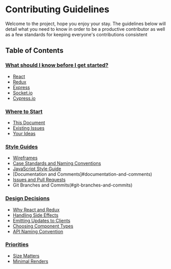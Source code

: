 # Contributing Guidelines

Welcome to the project, hope you enjoy your stay. The guidelines below will detail what you need to know in order to be a productive contributor as well as a few standards for keeping everyone's contributions consistent

## Table of Contents

### [What should I know before I get started?](#what-should-i-know-before-i-get-started)

* [React](#react)
* [Redux](#redux)
* [Express](#express)
* [Socket.io](#socket.io)
* [Cypress.io](#cypress.io)

### [Where to Start](#where-to-start)

* [This Document](#this-document)
* [Existing Issues](#existing-issues)
* [Your Ideas](#your-ideas)

### [Style Guides](#style-guides)

* [Wireframes](#wireframes)
* [Case Standards and Naming Conventions](#case-standards-and-naming-conventions)
* [JavaScript Style Guide](#javascript-style-guide)
* [Documentation and Comments]#documentation-and-comments)
* [Issues and Pull Requests](#issues-and-pull-requests)
* Git Branches and Commits(#git-branches-and-commits)

### [Design Decisions](#design-decisions)

* [Why React and Redux](#why-react-and-redux)
* [Handling Side Effects](#handling-side-effects)
* [Emitting Updates to Clients](#emitting-updates-to-clients)
* [Choosing Component Types](#choosing-component-types)
* [API Naming Convention](#api-naming-convention)

### [Priorities](#priorities)

* [Size Matters](#size-matters)
* [Minimal Renders](3minimal-renders)